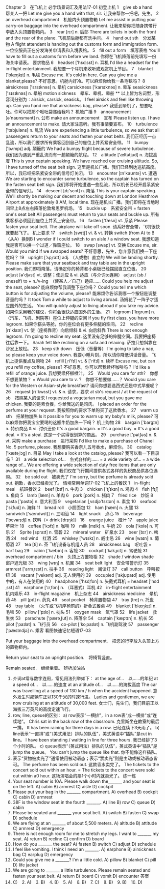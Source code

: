 Chapter 3　在飞机上
必学场景词汇及用法17-01
初登上机
1　give sb a hand　帮某人一把
Let me give you a hand with that, sir.
让我来帮你一把吧，先生。
2　an overhead compartment　机舱内头顶置物箱
Let me assist in putting your carry-on baggage into the overhead compartment.
让我来帮你把随身携带行李放入头顶置物箱内。
3　rear [rɪr] n. 后部
There are toilets in both the front and the rear of the plane.
飞机前后舱都有洗手间。
4　hand out sth　分发某物
A flight attendant is handing out the customs form and immigration form.
一位空服员正在分发海关申请表和入境表格。
5　fill out a form　填写表格
You'll have to fill out a customs form before we land.
你得在飞机降落前先填写一份海关申请表。
要求物品
6　headset ['hεdˌsεt] n. 耳机
I'd like a headset for the in-flight entertainment.
我想要一个耳机来收听或观赏机上节目。
7　blanket ['blæŋkɪt] n. 毛毯
Excuse me. It's cold in here. Can you give me a blanket,please?
不好意思。机舱内好冷。可以麻烦你给我一条毛毯吗？
8　airsickness ['εrsɪknəs] n. 晕机
carsickness ['karsɪknəs] n. 晕车
seasickness ['sɪsɪknəs] n. 晕船
motion sickness　晕车、晕机、晕船
** 以上皆为名词型，形容词分别为：airsick, carsick, seasick。
I feel airsick and feel like throwing up. Can you hand me that airsickness bag, please?
我感到晕机了，想要呕吐。你可以把那个呕吐袋递给我吗？
机舱广播
9　announcement [ə'naʊnsmənt] n. 公布
make an announcement　宣布
Please listen up. I have an announcement to make.
请大家注意听。我有事情要宣布。
10　turbulence ['təbjuləns] n. 乱流
We are experiencing a little turbulence, so we ask that all passengers return to your seats and fasten your seat belts.
我们正经历一点乱流，所以我们要求所有乘客回到自己的座位上并系紧安全带。
11　bumpy ['bʌmpɪ] adj. 颠簸的
We had a bumpy flight because of severe turbulence.
我们因为遇到严重乱流而有一趟颠簸的航程。
12　altitude ['æltətjud] n. 海拔高度
This is your captain speaking. We have reached our cruising altitude. So, I have turned off the seat belt sign.
这里是机长广播。我们已经到达巡航高度。所以，我已经把系紧安全带的信号灯关闭。
13　encounter [ɪn'kaʊntə] vt. 遭遇
We are starting to encounter some turbulence, so the captain has turned on the fasten seat belt sign.
我们即将开始遭遇一些乱流，所以机长已经开启系紧安全带的信号灯。
14　descent [dɪ'sεnt] n. 降落
This is your captain speaking. We'll shortly be making our decent and touching down at London Heathrow Airport at approximately 8 AM, local time.
现在是机长广播。我们即将在当地时间早上8点左右降落伦敦希思罗机场。
15　buckle up　系紧安全带
= fasten one's seat belt
All passengers must return to your seats and buckle up.
所有乘客都必须回到座位上并系上安全带。
16　fasten ['fæsn] vt. 系紧
Please fasten your seat belt. The airplane will take off soon.
请系好安全带，飞机很快就要起飞了。
机上要求
17　switch [swɪtʃ] vi. & vt. 转换
switch (from A) to B　（从A）换到B
I wonder if I could switch to an aisle / a window seat.
我想知道我是否可以换一个过道／靠窗座位。
18　swap [swap] vt. 交换
Excuse me, sir. Would you mind if we swapped seats?
不好意思，先生，您介意我们换一下座位吗？
19　upright ['ʌpˌraɪt] adj. （人或物）直立的
We will be landing shortly. Please make sure that your seatback and tray table are in the upright position.
我们即将降落，请确定你的椅背和小桌板已经摆回直立位置。
20　adjust [ə'djʌst] vt. 调整；使适应 & vi. 适应（与介词to连用）
adjust (sb / oneself) to + n./v-ing　（使某人／自己）适应……
Could you help me adjust the seat, please?
能麻烦你帮我调整下座位吗？
Could you tell me which button is for adjusting the volume, please?
能麻烦你告诉我哪一个按钮是调整音量的吗？
It took Tom a while to adjust to living abroad.
汤姆花了一阵子才适应国外的生活。
You will quickly adjust to living abroad if you take my advice.
如果你采用我的建议，你将会很快适应国外的生活。
21　legroom ['lεgrum] n.（汽车、飞机、剧院等）座位上伸腿的空间
If you fly first class, you have more legroom.
如果你搭头等舱，你的座位会有更多伸腿的空间。
22　recline [rɪ'klaɪn] vt. 使（座椅靠背）向后倾斜 & vi. 向后斜靠
There is not enough legroom. I'm going to recline my seat.
这里没有足够的伸腿空间。我要把座椅往后靠一下。
Sarah felt like reclining on a sofa and relaxing.
萨拉只想斜靠在沙发上放松。
23　keep sth down　压低（音量等）
I'm going to take a nap, so please keep your voice down.
我要小睡片刻，所以请你降低讲话音量。
飞机上提供餐点及购物
24　refill [ˌri'fɪl] vt. & ['rifɪl] n. 续杯
Excuse me, but can you refill my coffee, please?
不好意思，你可以帮我续杯咖啡吗？
I'd like a refill of orange juice.
我想要续杯柳橙汁。
25　Would you care for sth?　你想不想要某物？
= Would you care to v. ?　你想不想要做……？
Would you care for the Western or Asian-style breakfast?
请问你想要选西式还是中式早餐呢？
26　request [rɪ'kwεst] vt. & n. 请求，要求
at sb's request / at the request of sb　按照某人的请求
I requested a vegetarian meal, but you gave me chicken.
我要的是素食餐，你给我送的是鸡肉。
I placed an order for the perfume at your request.
我按照你的要求下单购买了这款香水。
27　warm up sth　把某物加热
Is it possible for you to warm up my baby's milk, please?
可以麻烦你把我宝宝要喝的这瓶牛奶加热一下吗？
机上购物
28　bargain ['bargɪn] n. 特价商品 & vi. 讨价还价
It's a good bargain.
= It's a good buy.
= It's a good deal.
= It's a steal.
这是一个买得很划算的商品。
29　purchase ['pətʃəs] n. & vt. 采购
make a purchase　进行采购
I'd like to make a purchase of Chanel No. 5 perfume, please.
我想要购买香奈儿五号香水，麻烦你。
30　catalog ['kætəˌlɔg] n. 目录
May I take a look at the catalog, please?
我可以看一下目录吗？
31　a wide selection of…　各式各样的……
= a wide variety of…
= a wide range of…
We are offering a wide selection of duty free items that are only available during the flight.
我们仅在飞行期间提供各式各样的免税商品供各位选购。
32　be sold out　被卖光了
I'm sorry, but the perfume is already sold out.
抱歉，香水已经卖光了。
情境常用单词17-02
飞机上的餐饮
1　in-flight meal　航班餐饮
2　beef [bɪf] n. 牛肉
3　chicken ['tʃɪkɪn] n. 鸡肉
4　fish [fɪʃ] n. 鱼肉
5　lamb [læm] n. 羊肉
6　pork [pɔrk] n. 猪肉
7　fried rice　炒饭
8　pasta ['pastə] n. 意大利面
9　vegetarian [ˌvεdjə'tεrɪən] n. 素食
10　seafood ['siˌfud] n. 海鲜
11　bread roll　小圆面包
12　ham [hæm] n. 火腿
13　sandwich ['sændwɪtʃ] n. 三明治
14　light snack　点心
15　beverage ['bεvərɪdj] n. 饮料（= drink [drɪŋk]）
16　orange juice　橙汁
17　apple juice　苹果汁
18　coffee ['kɔfɪ] n. 咖啡
19　milk [mɪlk] n. 牛奶
20　cola ['kolə] n. 可乐
21　Sprite [spraɪt] n. 雪碧
22　mineral water　矿泉水
23　beer [bɪr] n. 啤酒
24　red wind　红酒
25　whiskey ['wɪskɪ] n. 威士忌
26　wine [waɪn] n. 葡萄酒
27　tea [ti] n. 茶
飞机设备与机组人员
28　airsickness bag　呕吐袋
= barf bag
29　cabin ['kæbɪn] n. 客舱
30　cockpit ['kakˌpɪt] n. 驾驶舱
31　overhead compartment / bin　头顶上方置物柜
32　shade / window shade　窗户遮光板
33　wing [wɪŋ] n. 机翼
34　seat belt light　安全带警示灯
35　armrest ['armˌrεst] n. 扶手
36　reading light　阅读灯
37　call button　呼叫按钮
38　vacant ['vekənt] adj. 无人使用的
39　occupied ['akjʊpaɪd] adj. 使用中的，有人在使用的
40　headphone ['hεdˌfon] n. 头戴式耳机
= headset ['hεdˌsεt]
41　earphone ['ɪrˌfon] n. （耳塞式）耳机
42　in-flight entertainment　机内娱乐
43　in-flight magazine　机上杂志
44　airsickness medicine　晕机药
45　pill [pɪl] n. 药丸
46　seat pocket　椅背置物袋
47　tray [tre] n. 托盘
48　tray table　（火车或飞机座椅前的）折叠式餐桌
49　blanket ['blæŋkɪt] n. 毛毯
50　pillow ['pɪlo] n. 枕头
51　oxygen mask　氧气罩
52　life jacket　救生衣
53　parachute ['pærəˌʃut] n. 降落伞
54　captain ['kæptɪn] n. 机长
55　pilot ['paɪlət] n. 飞行员
56　co-pilot ['koˌpaɪlət] n. 飞机副驾驶
57　passenger ['pæsɪndjə] n. 乘客
看图快速记忆短语17-03

Put your baggage into the overhead compartment.　把您的行李放入头顶上方的置物柜内。

Return your seat to an upright position.　将椅背竖直。

Remain seated.　继续坐着。
辨析加油站
1. 介词at常与数字连用，常见用法列举如下：
at the age of…　以……的年纪
at a speed of…　以……的速度
at an altitude of…　以……的海拔高度
The car was travelling at a speed of 130 km / h when the accident happened.
意外发生时那辆车正以130千米的时速行进。
Ladies and gentlemen, we are now cruising at an altitude of 30,000 feet.
女士们，先生们，我们目前正以海拔三万英尺的高度定速飞行。
2. row, line, queue的区别：
a) row表示“一横排”，in a row表“成一横排”或“连续地”。
Chris sat in the back row of the classroom.
克里斯坐在教室的最后一排。
It has been raining for three days in a row.
已经连续下3天雨了。
b) line表示“一直排”或“（美式用法）排队的队伍”，美式英语中“插队”是cut in line。
I have been standing / waiting in line for three hours.
我已经排了3个小时的队。
c) queue表示“（英式用法）排队的队伍”，英式英语中“插队”是jump the queue。
You can't jump the queue like that.
你不能像这样插队。
3. 表示“货物被卖光了”通常使用被动语态；表示“票卖光”则是主动或被动语态皆可。
The perfume has been sold out.
这款香水卖完了。
The tickets to the concert sold out within an hour.
= The tickets to the concert were sold out within a0 hour.
这场演唱会的票1个小时内就卖光了。
练一练
1. Your seat number is 10A. Please walk down the_______ and your seat is on the left.
A) cabin
B) armrest
C) aisle
D) cockpit
2. Please put your bag in the _______ compartment.
A) overhead
B) cockpit
C) cabin
D) armrest
3. 38F is the window seat in the fourth _______.
A) line
B) row
C) queue
D) cabin
4. Please be seated and _______ your seat belt.
A) switch
B) fasten
C) swap
D) schedule
5. We are flying at an _______ of about 5,500 meters.
A) altitude
B) attitude
C) armrest
D) emergency
6. There is not enough room for me to stretch my legs. I want to _______ my seat.
A) return
B) recline
C) confirm
D) board
7. How do you _______ the seat?
A) fasten
B) switch
C) adjust
D) schedule
8. I feel like vomiting. I think I need an _______.
A) earphone
B) airsickness bag
C) earplug
D) emergency
9. Could you give me a _______? I'm a little cold.
A) pillow
B) blanket
C) pill
D) life jacket
10. We are going to _______ a little turbulence. Please remain seated and fasten your seat belt.
A) return
B) board
C) vomit
D) encounter
答案
1. C)　2. A)　3. B)　4. B)　5. A)　6. B)　7. C)　8. B)　9. B)　10. D)
